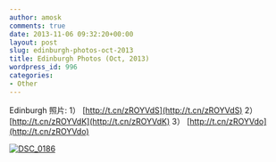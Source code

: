 ```yaml
---
author: amosk
comments: true
date: 2013-11-06 09:32:20+00:00
layout: post
slug: edinburgh-photos-oct-2013
title: Edinburgh Photos (Oct, 2013)
wordpress_id: 996
categories:
- Other
---
```


Edinburgh 照片: 1） [http://t.cn/zROYVdS](http://t.cn/zROYVdS) 2） [http://t.cn/zROYVdK](http://t.cn/zROYVdK) 3） [http://t.cn/zROYVdo](http://t.cn/zROYVdo)

[![DSC_0186](http://amosk.info/blog/wp-content/uploads/2013/11/DSC_0186-1024x651.jpg)](http://amosk.info/blog/wp-content/uploads/2013/11/DSC_0186.jpg)



